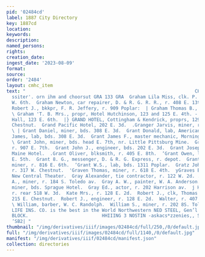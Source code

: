 ```yaml
---
pid: '02484cd'
label: 1887 City Directory
key: 1887cd
location: 
keywords: 
description: 
named_persons: 
rights: 
creation_date: 
ingest_date: '2023-08-09'
format: 
source: 
order: '2484'
layout: cmhc_item
text: "                                                              CHARLES LEITZMANN,
  ssiter'. orn ihm and choorsut GRA 133 GRA  Graham Lila Miss, clk. P. O., r. 114
  W. 6th.  Graham Newton, car repairer, D. & R. G. R. R., r. 408 E. 13th.  “Graham
  Robert J., bkkpr, F. R. Jeffery, r. 909 Poplar:  | Graham Thomas B., r. Hotel Hutchinson.
  \ Graham 'T. B. Mrs., propr, Hotel Hutchinson, 123 and 125 E. 4th. -  Grand Army
  Hall, 123 E. 6th.  |} GRAND HOTEL, Cottingham & Kendrick, proprs, 129 and 131 W.
  Chestnut.  Grand Pacific Hotel, 202 E. 3d.  .Granger Jarvis, miner, r. 533 E. 4th.
  \ | Grant Daniel, miner, bds. 308 E. 3d.  Grant Donald, lab, American Smelter.  Grant
  James, lab, bds. 308 E. 3d.  Grant James F., master mechanic, Morning Star Mine.
  \ Grant John, miner, bds. head E. 7th, nr. Little Pittsburg Mine.  Grant John, miner,
  r. 907 E. 7th.  Grant John J., engineer, bds. 202 E. 3d.  Grant Joseph, miner, bds.
  Maine Hotel.  .Grant Oliver, blksmith, r. 405 E. 8th.  ‘Grant Owen, lab, r. 816
  E. 5th.  Grant 8. G., messenger, D. & R. G. Express, r. depot.  Grant Thomas J.,
  miner, r. 816 E. 6th.  ‘Grant W.S., lab, bds. 1311 Poplar.  Gratz John, butcher,
  r. 317 W. Chestnut.  'Graven Thomas, miner, r. 618 E. 4th.  yGraves Edward, propertyman,
  New Central Theater.  Gray Alexander, tie contractor, r. 122 W. 2d. .  Gray Asbel
  A., miner, r. 184 S. Toledo av.  Gray A. W., painter, W. A. Anderson.  ‘Gray Charles,
  miner, bds. Sprague Hotel.  Gray Ed., actor, r. 202 Harrison av.  j Henry, teamster,
  r. rear 518 W. 3d.  Kate Mrs., r. 128 E. 2d.  Robert J., clk, Thomas Robson, r.
  215 E. Chestnut.  Robert J., engineer, r. 128 E. 2d.  Walter, r. 407 Harrison av.
  \ William, barber, W. C. Randolph.  William S., miner, r. 202 8S. Toledo av.  MUTUAL
  LIFE INS. CO. is the best in the World Northwestern NED STEEL, Gen’l Agent, BOSTON
  BLOCK.                           HHIIING 3 NOSTIN -askacs*zzenies,, SOOIUG pub SBqyO0q
  ‘SB2| "
thumbnail: "/img/derivatives/iiif/images/02484cd/full/250,/0/default.jpg"
full: "/img/derivatives/iiif/images/02484cd/full/1140,/0/default.jpg"
manifest: "/img/derivatives/iiif/02484cd/manifest.json"
collection: directories
---
```

